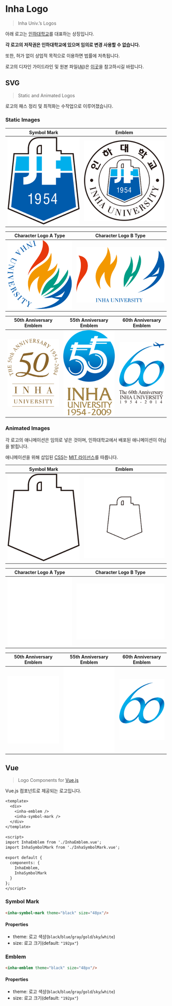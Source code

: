# Inha Logo

> Inha Univ.’s Logos

아래 로고는 [인하대학교](http://www.inha.ac.kr)를 대표하는 상징입니다.

**각 로고의 저작권은 인하대학교에 있으며 임의로 변경 사용할 수 없습니다.**

또한, 허가 없이 상업적 목적으로 이용하면 법률에 저촉됩니다.

로고의 디자인 가이드라인 및 원본 파일([AI](https://en.wikipedia.org/wiki/Adobe_Illustrator))은 [이곳](http://www.inha.ac.kr/kr/1828/subview.do)을 참고하시길 바랍니다.

## SVG

> Static and Animated Logos

로고의 패스 정리 및 최적화는 수작업으로 이루어졌습니다.

### Static Images

| Symbol Mark                                            | Emblem                                       |
| ------------------------------------------------------ | -------------------------------------------- |
| ![Inha Symbol Mark](./svg/static/inha_symbol_mark.svg) | ![Inha Emblem](./svg/static/inha_emblem.svg) |

| Character Logo A Type                                                 | Character Logo B Type                                                |
| --------------------------------------------------------------------- | -------------------------------------------------------------------- |
| ![Inha Character Logo A Type](./svg/static/inha_character_square.svg) | ![Inha Character Logo B Type ](./svg/static/inha_character_rect.svg) |

| 50th Anniversary Emblem                                            | 55th Anniversary Emblem                                            | 60th Anniversary Emblem                                            |
| ------------------------------------------------------------------ | ------------------------------------------------------------------ | ------------------------------------------------------------------ |
| ![Inha 50th Anniversary Emblem](./svg/static/inha_50th_emblem.svg) | ![Inha 55th Anniversary Emblem](./svg/static/inha_55th_emblem.svg) | ![Inha 60th Anniversary Emblem](./svg/static/inha_60th_emblem.svg) |

### Animated Images

각 로고의 애니메이션은 임의로 넣은 것이며, 인하대학교에서 배포된 애니메이션이 아님을 밝힙니다.

애니메이션을 위해 삽입된 [CSS](https://en.wikipedia.org/wiki/Cascading_Style_Sheets)는 [MIT 라이선스](./LICENSE)를 따릅니다.

| Symbol Mark                                             | Emblem                                        |
| ------------------------------------------------------- | --------------------------------------------- |
| ![Inha Symbol Mark](./svg/animate/inha_symbol_mark.svg) | ![Inha Emblem](./svg/animate/inha_emblem.svg) |

| Character Logo A Type                                                  | Character Logo B Type                                                 |
| ---------------------------------------------------------------------- | --------------------------------------------------------------------- |
| ![Inha Character Logo A Type](./svg/animate/inha_character_square.svg) | ![Inha Character Logo B Type ](./svg/animate/inha_character_rect.svg) |

| 50th Anniversary Emblem                                             | 55th Anniversary Emblem                                             | 60th Anniversary Emblem                                             |
| ------------------------------------------------------------------- | ------------------------------------------------------------------- | ------------------------------------------------------------------- |
| ![Inha 50th Anniversary Emblem](./svg/animate/inha_50th_emblem.svg) | ![Inha 55th Anniversary Emblem](./svg/animate/inha_55th_emblem.svg) | ![Inha 60th Anniversary Emblem](./svg/animate/inha_60th_emblem.svg) |

## Vue

> Logo Components for [Vue.js](https://vuejs.org/)

Vue.js 컴포넌트로 제공되는 로고입니다.

```vue
<template>
  <div>
    <inha-emblem />
    <inha-symbol-mark />
  </div>
</template>

<script>
import InhaEmblem from './InhaEmblem.vue';
import InhaSymbolMark from './InhaSymbolMark.vue';

export default {
  components: {
    InhaEmblem,
    InhaSymbolMark
  }
};
</script>
```

### Symbol Mark

```html
<inha-symbol-mark theme="black" size="48px"/>
```

#### Properties

- theme: 로고 색상(`black`/`blue`/`gray`/`gold`/`sky`/`white`)
- size: 로고 크기(default: `"192px"`)

### Emblem

```html
<inha-emblem theme="black" size="48px"/>
```

#### Properties

- theme: 로고 색상(`black`/`blue`/`gray`/`gold`/`sky`/`white`)
- size: 로고 크기(default: `"192px"`)
